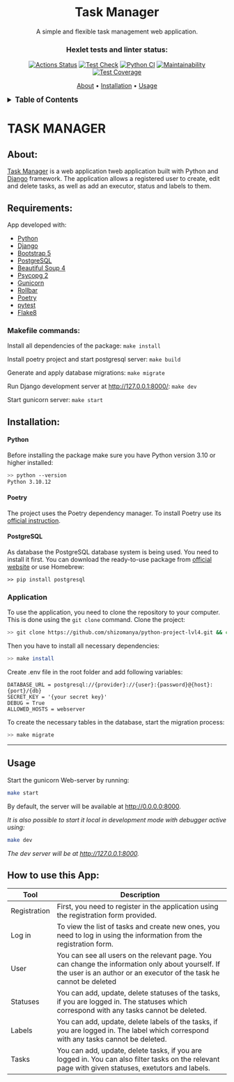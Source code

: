 <div align="center">
<h1>Task Manager</h1>

<p>
    A simple and flexible task management web application.
</p>

### Hexlet tests and linter status:
[![Actions Status](https://github.com/shizomanya/python-project-lvl4/actions/workflows/hexlet-check.yml/badge.svg)](https://github.com/shizomanya/python-project-lvl4/actions)
[![Test Check](https://github.com/shizomanya/python-project-lvl4/actions/workflows/tests-check.yml/badge.svg)](https://github.com/shizomanya/python-project-lvl4/actions/workflows/tests-check.yml)
[![Python CI](https://github.com/shizomanya/python-project-lvl4/actions/workflows/ci.yml/badge.svg)](https://github.com/shizomanya/python-project-lvl4/actions/workflows/ci.yml)
[![Maintainability](https://api.codeclimate.com/v1/badges/b1461bbe9c019ff68bd1/maintainability)](https://codeclimate.com/github/shizomanya/python-project-lvl4/maintainability)
[![Test Coverage](https://api.codeclimate.com/v1/badges/b1461bbe9c019ff68bd1/test_coverage)](https://codeclimate.com/github/shizomanya/python-project-lvl4/test_coverage)

<p>
<a href="#about">About</a> •
<a href="#installation">Installation</a> •
<a href="#usage">Usage</a> 
</p>
</div>

<details><summary style="font-size:larger;"><b>Table of Contents</b></summary>

- [TASK MANAGER](#task-manager)
  - [About:](#about)
  - [Requirements:](#requirements)
    - [Makefile commands:](#makefile-commands)
  - [Installation:](#installation)
      - [Python](#python)
      - [Poetry](#poetry)
      - [PostgreSQL](#postgresql)
    - [Application](#application)
  - [Usage](#usage)
  - [How to use this App:](#how-to-use-this-app)

</details>

# TASK MANAGER
## About:
[Task Manager](https://python-project-lvl4-k898.onrender.com) is a web application tweb application built with Python and [Django](https://www.djangoproject.com/) framework. The application allows a registered user to create, edit and delete tasks, as well as add an executor, status and labels to them.

## Requirements:
App developed with:
* [Python](https://www.python.org/)
* [Django](https://www.djangoproject.com/)
* [Bootstrap 5](https://getbootstrap.com/)
* [PostgreSQL](https://www.postgresql.org/)
* [Beautiful Soup 4](https://www.crummy.com/software/BeautifulSoup/)
* [Psycopg 2](https://www.psycopg.org/)
* [Gunicorn](https://gunicorn.org/)
* [Rollbar](https://rollbar.com/)
* [Poetry](https://python-poetry.org/)
* [pytest](https://docs.pytest.org/en/7.2.x/)
* [Flake8](https://flake8.pycqa.org/en/latest/)

### Makefile commands:
Install all dependencies of the package: ```make install```

Install poetry project and start postgresql server: ```make build```

Generate and apply database migrations:  ```make migrate```

Run Django development server at http://127.0.0.1:8000/: ```make dev```

Start gunicorn server: ```make start```

## Installation:

#### Python

Before installing the package make sure you have Python version 3.10 or higher installed:

```bash
>> python --version
Python 3.10.12
```

#### Poetry

The project uses the Poetry dependency manager. To install Poetry use its [official instruction](https://python-poetry.org/docs/#installation).

#### PostgreSQL

As database the PostgreSQL database system is being used. You need to install it first. You can download the ready-to-use package from [official website](https://www.postgresql.org/download/) or use Homebrew:
```shell
>> pip install postgresql
```
### Application

To use the application, you need to clone the repository to your computer. This is done using the `git clone` command. Clone the project:

```bash
>> git clone https://github.com/shizomanya/python-project-lvl4.git && cd python-project-lvl4
```

Then you have to install all necessary dependencies:

```bash
>> make install
```

Create .env file in the root folder and add following variables:
```
DATABASE_URL = postgresql://{provider}://{user}:{password}@{host}:{port}/{db}
SECRET_KEY = '{your secret key}'
DEBUG = True
ALLOWED_HOSTS = webserver
```
To create the necessary tables in the database, start the migration process:

```bash
>> make migrate
```
---
## Usage

Start the gunicorn Web-server by running:
```bash
make start
```
By default, the server will be available at http://0.0.0.0:8000. 

_It is also possible to start it local in development mode with debugger active using:_
```bash
make dev
```
_The dev server will be at http://127.0.0.1:8000._

## How to use this App:

| Tool               | Description                                             
|--------------------|-------------------------------------------------------------------------------------------------------------------------------------------------------------------------|
| Registration       | First, you need to register in the application using the registration form provided.                                                                                    |
| Log in             | To view the list of tasks and create new ones, you need to log in using the information from the registration form.                                                     |
| User               | You can see all users on the relevant page. You can change the information only about yourself. If the user is an author or an executor of the task he cannot be deleted|
| Statuses           | You can add, update, delete statuses of the tasks, if you are logged in. The statuses which correspond with any tasks cannot be deleted.                                |
| Labels             | You can add, update, delete labels of the tasks, if you are logged in. The label which correspond with any tasks cannot be deleted.                                     |
| Tasks              | You can add, update, delete tasks, if you are logged in. You can also filter tasks on the relevant page with given statuses, exetutors and labels.                      |
